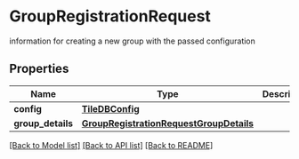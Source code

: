 # GroupRegistrationRequest

information for creating a new group with the passed configuration
## Properties
Name | Type | Description | Notes
------------ | ------------- | ------------- | -------------
**config** | [**TileDBConfig**](TileDBConfig.md) |  | [optional] 
**group_details** | [**GroupRegistrationRequestGroupDetails**](GroupRegistrationRequestGroupDetails.md) |  | 

[[Back to Model list]](../README.md#documentation-for-models) [[Back to API list]](../README.md#documentation-for-api-endpoints) [[Back to README]](../README.md)


